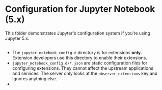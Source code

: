 # Configuration for Jupyter Notebook (5.x)

This folder demonstrates Jupyter's configuration system if you're using Jupyter 5.x.

## 


* The `jupyter_notebook_config.d` directory is for extensions **only**. Extension developers use this directory to enable their extensions.
* `jupyter_notebook_config.d/*.json` are static configuration files for configuring extensions. They cannot affect the upstream applications and services. The server only looks at the `nbserver_extensions` key and ignores anything else.
* 